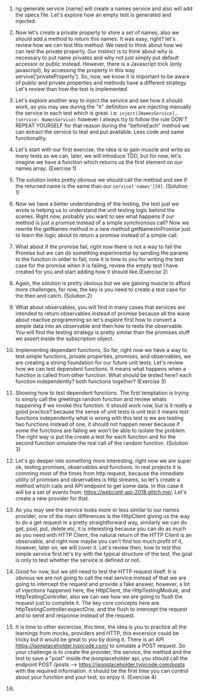 1. ng generate service [name] will create a names service and also will add the specs file.
Let's explore how an empty test is generated and injected.

2. Now let's create a private property to store a set of names, also we should add a method to return this names. It was easy, right? let's review how we can test this method. We need to think about how we can test the private property. Our instinct is to think about why is necessary to put name privates and why not just simply put default accessor or public instead. However, there is a Javascript trick (only javascript), by accessing the property in this way servive['privateProperty']. So, now, we know it is important to be aware of public and private properties and methods have a different strategy. Let's review than how the test is implemented.

3. Let's explore another way to inject the service and see how it should work, as you may see during the "it" definition we are injecting manually the service in each test which is great. i.e: `inject([NamesService], (service: NamesService)` however I always try to follow the rule DON'T REPEAT YOURSELF for that reason during the "beforeEach" method we can extract the service to test and put available. Less code and same functionality.

4. Let's start with our first exercise, the idea is to gain muscle and write as many tests as we can, later, we will introduce TDD, but for now, let's imagine we have a function which returns us the first element on our names array. (Exercise 1)

5. The solution looks pretty obvious we should call the method and see if the returned name is the same than our `service['names'][0]`. (Solution 1)

6. Now we have a better understanding of the testing, the test just we wrote is helping us to understand the unit testing logic behind the scenes. Right now, probably you want to see what happens if our method is just a promise instead of a simple synchronous call? Now we rewrite the getNames method in a new method getNamesInPromise just to learn the logic about to return a promise instead of a simple call.

7. What about if the promise fail, right now there is not a way to fail the Promise but we can do something experimental by sending the params to the function in order to fail, now it is time to you for writing the test case for the promise when it is failing, review the empty test I have created for you and start adding how it should like.(Exercise 2)

8. Again, the solution is pretty obvious but we are gaining muscle to afford more challenges, for now, the key is you need to create a test case for the then and catch. (Solution 2)

9. What about observables, you will find in many cases that services are intended to return observables instead of promise because all the wave about reactive programming so let's explore first how to convert a simple data into an observable and then how to tests the observable. You will find the testing strategy is pretty similar than the promises stuff we assert inside the subscription object.

10. Implementing dependant functions, So far, right now we have a way to test simple functions, private properties, promises, and observables, we are creating a strong foundation for our future unit tests. Let's review how we can test dependent functions. It means what happens when a function is called from other function. What should be tested here? each function independently? both functions together? (Exercise 3)

11. Showing how to test dependent functions. The first temptation is trying to simply call the greetings random function and review whats happening if we invoke this function. It should work now, but is it really a good practice? because the sense of unit tests is unit test it means test functions independently what is wrong with this test is we are testing two functions instead of one, it should not happen never because if some the functions are failing we won't be able to isolate the problem. The right way is put the create a test for each function and for the second function simulate the real call of the random function. (Solution 3)

12. Let's go deeper into something more interesting, right now we are super ok, testing promises, observables and functions. In real projects it is comming most of the times from http request, because the inmediate utility of promises and observables is http streams, so let's create a method which calls and API endpoint to get some data. In this case it will be a set of events from: https://webconf-api-2018.glitch.me/. Let's create a new provider for that.

13. As you may see the service looks more or less similar to our names provider, one of the main differences is the HttpClient giving us the way to do a get request in a pretty straightforward way, similarly we can do get, post, put, delete etc, it is interesting because you can do as much as you need with HTTP Client, the natural return of the HTTP Client is an observable, and right now maybe you can't find too much profit of it, however, later on, we will cover it. Let's review then, how to test this simple service first let's try with the typical structure of the test, the goal is only to test whether the service is defined or not. 

14. Good for now, but we still need to test the HTTP request itself. It is obvious we are not going to call the real service instead of that we are going to intercept the request and provide a fake answer, however, a lot of injections happened here, the HttpClient, the HttpTestingModule, and HttpTestingController, also we can see how we are going to flush the request just to complete it. The key core concepts here are httpTestingController.expectOne, and the flush to intercept the request and to send and response instead of the request. 

15. It is time to other excercise, this time, the idea is you to practice all the learnings from mocks, providers and HTTP, this excersice could be tricky but it would be great to you by doing it. There is an API https://jsonplaceholder.typicode.com/ to simulate a POST request. So your challenge is to create the provider, the service, the method and the test to save a "post" inside the jsonplaceholder api, you should call the endpoint POST	/posts --> https://jsonplaceholder.typicode.com/posts with the required information. it should be the first time you can control about your function and your test, so enjoy it. (Exercise 4)

16. 